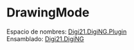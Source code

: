 # DrawingMode

Espacio de nombres: [Digi21.DigiNG.Plugin](../../)  
Ensamblado: [Digi21.DigiNG](../../../digi21.diging/)



